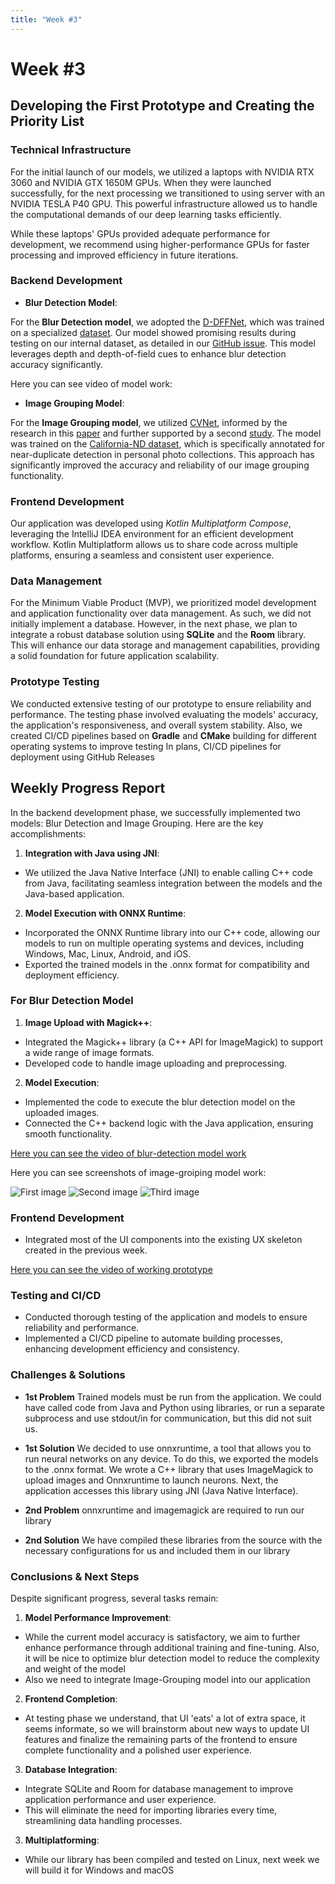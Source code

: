 ```yaml
---
title: "Week #3"
---
```


# **Week #3**

## **Developing the First Prototype and Creating the Priority List**

### **Technical Infrastructure**

For the initial launch of our models, we utilized a laptops with NVIDIA RTX 3060 and NVIDIA GTX 1650M GPUs.
When they were launched successfully, for the next processing we transitioned to using server with
an NVIDIA TESLA P40 GPU. This powerful infrastructure allowed us to handle the computational demands of our deep
learning tasks efficiently.

While these laptops' GPUs provided adequate performance for development, we recommend using higher-performance GPUs for
faster processing and improved efficiency in future iterations.

### **Backend Development**

- **Blur Detection Model**:

For the **Blur Detection model**, we adopted
the [D-DFFNet](https://paperswithcode.com/paper/depth-and-dof-cues-make-a-better-defocus-blur),
which was trained on a specialized [dataset](https://drive.google.com/file/d/1pkgfGSKx80Eq1_kq6-PwYl6zSYXwkqS8/view).
Our model showed promising results during testing on our internal dataset, as detailed in
our [GitHub issue](https://github.com/IU-Capstone-Project-2024/A-Shot/issues/12).
This model leverages depth and depth-of-field cues to enhance blur detection accuracy significantly.

Here you can see video of model work:


- **Image Grouping Model**:

For the **Image Grouping model**, we
utilized [CVNet](https://github.com/shihaoshao-gh/superglobal?tab=readme-ov-file),
informed by the research in this [paper](https://arxiv.org/abs/2308.06954) and further supported by a
second [study](https://strathprints.strath.ac.uk/55814/1/Connor_etal_VISAPP_2015_identification_of_mir_flickr_near_duplicate_images.pdf).
The model was trained on
the [California-ND dataset](https://www.researchgate.net/publication/256986331_California-ND_An_annotated_dataset_for_near-duplicate_detection_in_personal_photo_collections),
which is specifically annotated for near-duplicate detection in personal photo collections. This approach has
significantly improved the accuracy and reliability of our image grouping functionality.

### **Frontend Development**

Our application was developed using *Kotlin Multiplatform Compose*, leveraging the IntelliJ IDEA environment for an
efficient development workflow. Kotlin Multiplatform allows us to share code across multiple platforms, ensuring a
seamless and consistent user experience.

### **Data Management**

For the Minimum Viable Product (MVP), we prioritized model development and application functionality over data
management. As such, we did not initially implement a database. However, in the next phase, we plan to integrate a
robust database solution using **SQLite** and the **Room** library. This will enhance our data storage and management
capabilities, providing a solid foundation for future application scalability.

### **Prototype Testing**

We conducted extensive testing of our prototype to ensure reliability and performance.
The testing phase involved evaluating the models' accuracy, the application's responsiveness, and overall system
stability.
Also, we created CI/CD pipelines based on **Gradle** and **CMake** building for different operating systems to improve testing
In plans, CI/CD pipelines for deployment using GitHub Releases

## **Weekly Progress Report**

In the backend development phase, we successfully implemented two models: Blur Detection and Image Grouping. Here are
the key accomplishments:

1. **Integration with Java using JNI**:

- We utilized the Java Native Interface (JNI) to enable calling C++ code from Java, facilitating seamless integration
  between the models and the Java-based application.

2. **Model Execution with ONNX Runtime**:

- Incorporated the ONNX Runtime library into our C++ code, allowing our models to run on multiple operating systems and
  devices, including Windows, Mac, Linux, Android, and iOS.
- Exported the trained models in the .onnx format for compatibility and deployment efficiency.

### **For Blur Detection Model**

1. **Image Upload with Magick++**:

- Integrated the Magick++ library (a C++ API for ImageMagick) to support a wide range of image formats.
- Developed code to handle image uploading and preprocessing.

2. **Model Execution**:

- Implemented the code to execute the blur detection model on the uploaded images.
- Connected the C++ backend logic with the Java application, ensuring smooth functionality.

[Here you can see the video of blur-detection model work](https://drive.google.com/drive/u/0/folders/18jDpyZYHyM5TImLloxhwcTvzpyfWj6Ws)

Here you can see screenshots of image-groiping model work:

![First image](/2024/A-Shot/week03/image-grouping/1sta-shot.png)
![Second image](/2024/A-Shot/week03/image-grouping/2nda-shot.png)
![Third image](/2024/A-Shot/week03/image-grouping/3rda-shot.png)

### **Frontend Development**

- Integrated most of the UI components into the existing UX skeleton created in the previous week.

[Here you can see the video of working prototype](https://drive.google.com/file/d/1KzaFrnpbjQm7oWYZ74eE02lWsVIItn-N/view?usp=sharing)

### **Testing and CI/CD**

- Conducted thorough testing of the application and models to ensure reliability and performance.
- Implemented a CI/CD pipeline to automate building processes, enhancing development efficiency
  and consistency.

### **Challenges & Solutions**
- **1st Problem** Trained models must be run from the application. We could have called code from Java and Python using libraries, or run a separate subprocess and use stdout/in for communication, but this did not suit us.
  
- **1st Solution** We decided to use onnxruntime, a tool that allows you to run neural networks on any device.  To do this, we exported the models to the .onnx format. We wrote a C++ library that uses ImageMagick to upload images and Onnxruntime to launch neurons. Next, the application accesses this library using JNI (Java Native Interface).


- **2nd Problem** onnxruntime and imagemagick are required to run our library

- **2nd Solution** We have compiled these libraries from the source with the necessary configurations for us and included them in our library

### **Conclusions & Next Steps**

Despite significant progress, several tasks remain:

1. **Model Performance Improvement**:

- While the current model accuracy is satisfactory, we aim to further enhance performance through additional
  training and fine-tuning. Also, it will be nice to optimize blur detection model to reduce the complexity and weight
  of the model
- Also we need to integrate Image-Grouping model into our application

2. **Frontend Completion**:

- At testing phase we understand, that UI 'eats' a lot of extra space, it seems informate, so we will brainstorm 
about new ways to update UI features and finalize the remaining parts of the frontend to ensure complete 
functionality and a polished user experience.

3. **Database Integration**:

- Integrate SQLite and Room for database management to improve application performance and user experience.
- This will eliminate the need for importing libraries every time, streamlining data handling processes.

3. **Multiplatforming**:

- While our library has been compiled and tested on Linux, next week we will build it for Windows and macOS
